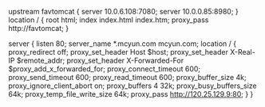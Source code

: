 upstream favtomcat {
       server 10.0.6.108:7080;
       server 10.0.0.85:8980;
}
location / {
            root   html;
            index  index.html index.htm;
            proxy_pass http://favtomcat;
}



server 
{
	listen 80;
	server_name *.mcyun.com mcyun.com;
	location / {
		proxy_redirect off;
       		proxy_set_header Host $host;
	       	proxy_set_header X-Real-IP $remote_addr;
	        proxy_set_header X-Forwarded-For $proxy_add_x_forwarded_for;
		proxy_connect_timeout      600;
		proxy_send_timeout         600;
		proxy_read_timeout         600;
		proxy_buffer_size          4k;
		proxy_ignore_client_abort on;
		proxy_buffers              4 32k;
		proxy_busy_buffers_size    64k;
		proxy_temp_file_write_size 64k;
	        proxy_pass http://120.25.129.9:80;
	}
}
